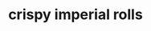 ---
categories:
    - lunch
type: rolls
title: crispy imperial rolls
description: gulf shrimp pork, noodles
price: 15
---